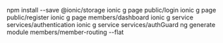 npm install --save @ionic/storage
ionic g page public/login
ionic g page public/register
ionic g page members/dashboard
ionic g service services/authentication
ionic g service services/authGuard
ng generate module members/member-routing --flat
